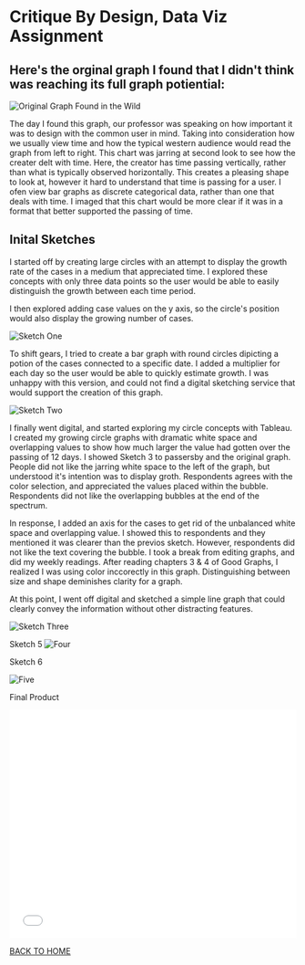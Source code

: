 # Critique By Design, Data Viz Assignment

## Here's the orginal graph I found that I didn't think was reaching its full graph potiential:

![Original Graph Found in the Wild](BadGraph.PNG)

The day I found this graph, our professor was speaking on how important it was to design with the common user in mind. Taking into consideration how we usually view time and how the typical western audience would read the graph from left to right. This chart was jarring at second look to see how the creater delt with time. Here, the creator has time passing vertically, rather than what is typically observed horizontally. This creates a pleasing shape to look at, however it hard to understand that time is passing for a user. I ofen view bar graphs as discrete categorical data, rather than one that deals with time. I imaged that this chart would be more clear if it was in a format that better supported the passing of time. 

## Inital Sketches  

I started off by creating large circles with an attempt to display the growth rate of the cases in a medium that appreciated time. I explored these concepts with only three data points so the user would be able to easily distinguish the growth between each time period. 

I then explored adding case values on the y axis, so the circle's position would also display the growing number of cases. 

![Sketch One](sk1.1.PNG)

To shift gears, I tried to create a bar graph with round circles dipicting a potion of the cases connected to a specific date. I added a multiplier for each day so the user would be able to quickly estimate growth. I was unhappy with this version, and could not find a digital sketching service that would support the creation of this graph.

![Sketch Two](sk1.2.PNG)

I finally went digital, and started exploring my circle concepts with Tableau. I created my growing circle graphs with dramatic white space and overlapping values to show how much larger the value had gotten over the passing of 12 days. I showed Sketch 3 to passersby and the original graph. People did not like the jarring white space to the left of the graph, but understood it's intention was to display groth. Respondents agrees with the color selection, and appreciated the values placed within the bubble. Respondents did not like the overlapping bubbles at the end of the spectrum.  

In response, I added an axis for the cases to get rid of the unbalanced white space and overlapping value. I showed this to respondents and they mentioned it was clearer than the previos sketch. However, respondents did not like the text covering the bubble. I took a break from editing graphs, and did my weekly readings. After reading chapters 3 & 4 of Good Graphs, I realized I was using color inccorectly in this graph. Distinguishing between size and shape deminishes clarity for a graph.

At this point, I went off digital and sketched a simple line graph that could clearly convey the information without other distracting features. 

![Sketch Three](sk1.png)

Sketch 5 
![Four](Sk2.png)

Sketch 6

![Five](skf.PNG)

Final Product

<iframe title="Coronavirus Infection, 100 fold Increase in 12 Days" aria-label="Interactive line chart" id="datawrapper-chart-X4aBG" src="//datawrapper.dwcdn.net/X4aBG/1/" scrolling="no" frameborder="0" style="width: 0; min-width: 100% !important; border: none;" height="400"></iframe><script type="text/javascript">!function(){"use strict";window.addEventListener("message",function(a){if(void 0!==a.data["datawrapper-height"])for(var e in a.data["datawrapper-height"]){var t=document.getElementById("datawrapper-chart-"+e)||document.querySelector("iframe[src*='"+e+"']");t&&(t.style.height=a.data["datawrapper-height"][e]+"px")}})}();
</script>


[BACK TO HOME](/README.md)
